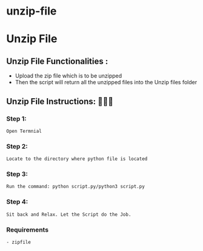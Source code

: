 # unzip-file
# <b>Unzip File</b>

## Unzip File Functionalities : 

- Upload the zip file which is to be unzipped
- Then the script will return all the unzipped files into the Unzip files folder

## Unzip File Instructions: 👨🏻‍💻

### Step 1:

    Open Termnial 

### Step 2:

    Locate to the directory where python file is located 

### Step 3:

    Run the command: python script.py/python3 script.py 

### Step 4:

    Sit back and Relax. Let the Script do the Job. 

### Requirements

    - zipfile
